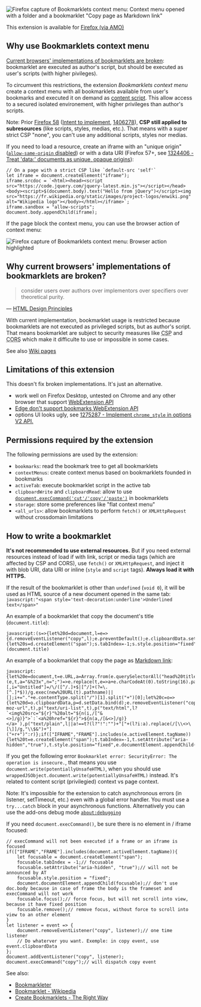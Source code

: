![Firefox capture of Bookmarklets context menu: Context menu opened with a folder and a bookmarklet "Copy page as Markdown link"](capture_firefox_desktop.png)

This extension is available for [Firefox (via AMO)](https://addons.mozilla.org/firefox/addon/bookmarklets-context-menu/)

## Why use Bookmarklets context menu

[Current browsers' implementations of bookmarklets are broken](#why-current-browsers-implementations-of-bookmarklets-are-broken): bookmarklet are executed as author's script, but should be executed as user's scripts (with higher pivileges).

To circumvent this restrictions, the extension _Bookmarklets context menu_ create a context menu with all bookmarklets available from user's bookmarks and executed it on demand as [content script](https://developer.mozilla.org/Add-ons/WebExtensions/Content_scripts). This allow access to a secured isolated environement, with higher privileges than author's scripts.

<!--
This context is defined as:

- `this` (global) is an extended `Window` object, include a small subset of WebExtension APIs and [DOM object `wrappedJSObject` property](https://developer.mozilla.org/en-US/Add-ons/WebExtensions/Content_scripts#Accessing_page_script_objects_from_content_scripts): `const Sandbox = {browser, chrome, ...window}`
- `self` is the same as `window`, the top frame's global object
-->

Note: Prior [Firefox 58](https://bugzilla.mozilla.org/show_bug.cgi?id=1267027) ([Intent to implement](https://groups.google.com/forum/m/#!msg/mozilla.dev.platform/EVKMSAY__lA/8b1ctuJgBwAJ), [1406278](https://bugzilla.mozilla.org/show_bug.cgi?id=1406278)), **CSP still applied to subresources** (like scripts, styles, medias, etc.). That means with a super strict CSP "none", you can't use any additional scripts, styles nor medias.

If you need to load a resource, create an iframe with an "unique origin" ([`allow-same-origin` disabled](https://developer.mozilla.org/docs/Web/HTML/Element/iframe#attr-sandbox)) or with a data URI (Firefox 57+, see [1324406 - Treat 'data:' documents as unique, opaque origins](https://bugzilla.mozilla.org/show_bug.cgi?id=1324406)):

	// On a page with a strict CSP like `default-src 'self'`	
	let iframe = document.createElement("iframe");
	iframe.srcdoc = `<html><head><script src="https://code.jquery.com/jquery-latest.min.js"></script></head><body><script>$(document.body).text("Hello from jQuery")</script><img src="https://fr.wikipedia.org/static/images/project-logos/enwiki.png" alt="Wikipedia logo"></body></html></iframe>`;
	iframe.sandbox = "allow-scripts";
	document.body.appendChild(iframe);

If the page block the context menu, you can use the browser action of context menu:

![Firefox capture of Bookmarklets context menu: Browser action highlighted](capture_firefox_browser_action.png)

## Why current browsers' implementations of bookmarklets are broken?

> consider users over authors over implementors over specifiers over theoretical purity.

— [HTML Design Principles](https://www.w3.org/TR/html-design-principles/#priority-of-constituencies)

With current implementation, bookmarklet usage is restricted because bookmarklets are not executed as privileged scripts, but as author's script.
That means bookmarklet are subject to security measures like <abbr title="Content Security Policy">CSP</abbr> and <abbr title="Cross-Origin Resource Sharing">CORS</abbr> which make it difficulte to use or impossible in some cases.

See also [Wiki pages](https://github.com/mems/bookmarklets-context-menu/wiki)

## Limitations of this extension

This doesn't fix broken implementations. It's just an alternative.

- work well on Firefox Desktop, untested on Chrome and any other browser that support [WebExtension API](https://developer.mozilla.org/en-US/Add-ons/WebExtensions)
- [Edge don't support bookmarks WebExtension API](https://developer.mozilla.org/Add-ons/WebExtensions/API/bookmarks#Browser_compatibility)
- options UI looks ugly, see [1275287 - Implement `chrome_style` in options V2 API.](https://bugzilla.mozilla.org/show_bug.cgi?id=1275287)

## Permissions required by the extension

The following permissions are used by the extension:

- `bookmarks`: read the bookmark tree to get all bookmarklets
- `contextMenus`: create context menus based on bookmarklets founded in bookmarks
- `activeTab`: execute bookmarklet script in the active tab
- `clipboardWrite` and `clipboardRead`: allow to use [`document.execCommand('cut'/'copy'/'paste')`](https://developer.mozilla.org/Add-ons/WebExtensions/Interact_with_the_clipboard) in bookmarklets
- `storage`: store some preferences like "flat context menu"
- `<all_urls>`: allow bookmarklets to perform `fetch()` or `XMLHttpRequest` without crossdomain limitations

## How to write a bookmarklet

**It's not recommended to use external resources.** But if you need external resources instead of load if with link, script or media tags (which are affected by CSP and CORS), use `fetch()` or `XMLHttpRequest`, and inject it with blob URI, data URI or inline (`style` and `script` tags). **Always load it with HTTPS.**

If the result of the bookmarklet is other than `undefined` (`void 0`), it will be used as HTML source of a new document opened in the same tab: `javascript:"<span style='text-decoration:underline'>Underlined text</span>"`

An example of a bookmarklet that copy the document's title (`document.title`):

	javascript:(s=>{let%20d=document,l=e=>{d.removeEventListener("copy",l);e.preventDefault();e.clipboardData.setData("text/plain",s);};if(d.activeElement.tagName=="IFRAME"){let%20s=d.createElement("span");s.tabIndex=-1;s.style.position="fixed";d.body.appendChild(s);s.focus();s.remove()}d.addEventListener("copy",l);d.execCommand("copy");a.focus()})(document.title)

An example of a bookmarklet that copy the page as [Markdown link](https://github.com/adam-p/markdown-here/wiki/Markdown-Cheatsheet#links):

	javascript:{let%20e=document,t=e.URL,a=Array.from(e.querySelectorAll("head%20title,h1,h2")).reduce((e,t)=>e||t&&t.textContent.replace(/\s+/g,"%20").trim(),"")||t,n=(e,t,a="&%23x",n=";")=>e.replace(t,e=>a+e.charCodeAt(0).toString(16).padStart(2,"0")+n),r=n(t,/[()"]/g,"%25",""),l=e.contentType.startsWith("image/"),[,i="Untitled"]=/\/([^/.]+$|[^/]+(?=\.[^.]*$))/g.exec(new%20URL(t).pathname)||[];i+="."+e.contentType.split("/")[1].split("+")[0];let%20c=o=>{let%20d=o.clipboardData,p=d.setData.bind(d);e.removeEventListener("copy",c),o.preventDefault(),d.clearData(),p("text/x-moz-url",t),p("text/uri-list",t),p("text/html",l?`<img%20src="${r}"%20alt="${n(i,/["&<>]/g)}">`:`<a%20href="${r}">${n(a,/[&<>]/g)}</a>`),p("text/plain",l||a!==t?(l?"!":"")+"["+(l?i:a).replace(/[\\<>\[\]]/g,"\\$&")+"]("+r+")":r)};if(["IFRAME","FRAME"].includes(e.activeElement.tagName)){let%20t=e.createElement("span");t.tabIndex=-1,t.setAttribute("aria-hidden","true"),t.style.position="fixed",e.documentElement.appendChild(t),t.focus(),t.remove()}e.addEventListener("copy",c),e.execCommand("copy")}void(0)

If you get the following error `Bookmarklet error: SecurityError: The operation is insecure.`, that means you use `document.write(potentiallyUnsafeHTML)`, when you should use `wrappedJSObject.document.write(potentiallyUnsafeHTML)` instead. It's related to content script (privilegied) context vs page context.

Note: It's impossible for the extension to catch asynchronous errors (in listener, setTimeout, etc.) even with a global error handler. You must use a `try...catch` block in your asynchronous functions. Alternatively you can use the add-ons debug mode [`about:debugging`](https://developer.mozilla.org/en-US/docs/Tools/about:debugging#Add-ons)

If you need `document.execCommand()`, be sure there is no element in / iframe focused:

	// execCommand will not been executed if a frame or an iframe is focused
	if(["IFRAME","FRAME"].includes(document.activeElement.tagName)){
		let focusable = document.createElement("span");
		focusable.tabIndex = -1;// focusable
		focusable.setAttribute("aria-hidden", "true");// will not be announced by AT
		focusable.style.position = "fixed";
		document.documentElement.appendChild(focusable);// don't use doc.body because in case of frame the body is the frameset and execCommand will not work
		focusable.focus();// force focus, but will not scroll into view, because it have fixed position
		focusable.remove();// remove focus, without force to scroll into view to an other element
	}
	let listener = event => {
		document.removeEventListener("copy", listener);// one time listener
		// Do whaterver you want. Exemple: in copy event, use event.clipboardData
	};
	document.addEventListener("copy", listener);
	document.execCommand("copy");// will dispatch copy event

See also:

- [Bookmarkleter](http://chriszarate.github.io/bookmarkleter/)
- [Bookmarklet - Wikipedia](https://en.wikipedia.org/wiki/Bookmarklet#Concept)
- [Create Bookmarklets - The Right Way](https://code.tutsplus.com/tutorials/create-bookmarklets-the-right-way--net-18154)
